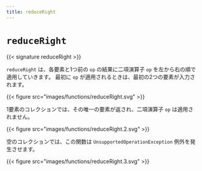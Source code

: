 ```yaml
---
title: reduceRight
---
```


# `reduceRight`

{{< signature reduceRight >}}

`reduceRight` は、各要素と1つ前の `op` の結果に二項演算子 `op` を左から右の順で適用していきます。
最初に `op` が適用されるときは、最初の2つの要素が入力されます。

{{< figure src="images/functions/reduceRight.svg" >}}

1要素のコレクションでは、その唯一の要素が返され、二項演算子 `op` は適用されません。

{{< figure src="images/functions/reduceRight.2.svg" >}}

空のコレクションでは、この関数は `UnsupportedOperationException` 例外を発生させます。

{{< figure src="images/functions/reduceRight.3.svg" >}}

